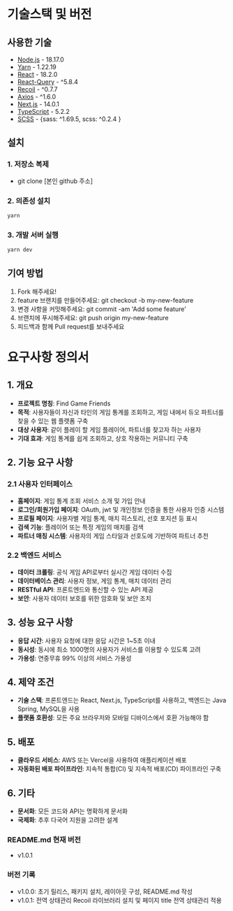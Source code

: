 # 기술스택 및 버전

## 사용한 기술

- [Node.js](https://nodejs.org/en/docs) - 18.17.0
- [Yarn](https://yarnpkg.com/) - 1.22.19
- [React](https://ko.legacy.reactjs.org/) - 18.2.0
- [React-Query](https://tanstack.com/query/latest) - ^5.8.4
- [Recoil](https://recoiljs.org/ko/docs/introduction/getting-started) - ^0.7.7
- [Axios](https://axios-http.com/kr/docs/intro) - ^1.6.0
- [Next.js](https://nextjs.org/) - 14.0.1
- [TypeScript](https://www.typescriptlang.org/) - 5.2.2
- [SCSS](https://sass-lang.com/) - {sass: ^1.69.5, scss: ^0.2.4 }

## 설치

### 1. 저장소 복제

- git clone [본인 github 주소]

### 2. 의존성 설치

```bash
yarn
```

### 3. 개발 서버 실행

```bash
yarn dev
```

## 기여 방법

1. Fork 해주세요!
2. feature 브랜치를 만들어주세요: git checkout -b my-new-feature
3. 변경 사항을 커밋해주세요: git commit -am 'Add some feature'
4. 브랜치에 푸시해주세요: git push origin my-new-feature
5. 피드백과 함께 Pull request를 보내주세요

# 요구사항 정의서

## **1. 개요**

- **프로젝트 명칭**: Find Game Friends
- **목적**: 사용자들이 자신과 타인의 게임 통계를 조회하고, 게임 내에서 듀오 파트너를 찾을 수 있는 웹 플랫폼 구축
- **대상 사용자**: 같이 플레이 할 게임 플레이어, 파트너를 찾고자 하는 사용자
- **기대 효과**: 게임 통계를 쉽게 조회하고, 상호 작용하는 커뮤니티 구축

## **2. 기능 요구 사항**

### **2.1 사용자 인터페이스**

- **홈페이지**: 게임 통계 조회 서비스 소개 및 가입 안내
- **로그인/회원가입 페이지**: OAuth, jwt 및 개인정보 인증을 통한 사용자 인증 시스템
- **프로필 페이지**: 사용자별 게임 통계, 매치 히스토리, 선호 포지션 등 표시
- **검색 기능**: 플레이어 또는 특정 게임의 매치를 검색
- **파트너 매칭 시스템**: 사용자의 게임 스타일과 선호도에 기반하여 파트너 추천

### **2.2 백엔드 서비스**

- **데이터 크롤링**: 공식 게임 API로부터 실시간 게임 데이터 수집
- **데이터베이스 관리**: 사용자 정보, 게임 통계, 매치 데이터 관리
- **RESTful API**: 프론트엔드와 통신할 수 있는 API 제공
- **보안**: 사용자 데이터 보호를 위한 암호화 및 보안 조치

## **3. 성능 요구 사항**

- **응답 시간**: 사용자 요청에 대한 응답 시간은 1~5초 이내
- **동시성**: 동시에 최소 1000명의 사용자가 서비스를 이용할 수 있도록 고려
- **가용성**: 연중무휴 99% 이상의 서비스 가용성

## **4. 제약 조건**

- **기술 스택**: 프론트엔드는 React, Next.js, TypeScript를 사용하고, 백엔드는 Java Spring, MySQL을 사용
- **플랫폼 호환성**: 모든 주요 브라우저와 모바일 디바이스에서 호환 가능해야 함

## **5. 배포**

- **클라우드 서비스**: AWS 또는 Vercel을 사용하여 애플리케이션 배포
- **자동화된 배포 파이프라인**: 지속적 통합(CI) 및 지속적 배포(CD) 파이프라인 구축

## **6. 기타**

- **문서화**: 모든 코드와 API는 명확하게 문서화
- **국제화**: 추후 다국어 지원을 고려한 설계

### README.md 현재 버전

- v1.0.1

### 버전 기록

- v1.0.0: 초기 릴리스, 패키지 설치, 레이아웃 구성, README.md 작성
- v1.0.1: 전역 상태관리 Recoil 라이브러리 설치 및 페이지 title 전역 상태관리 적용
